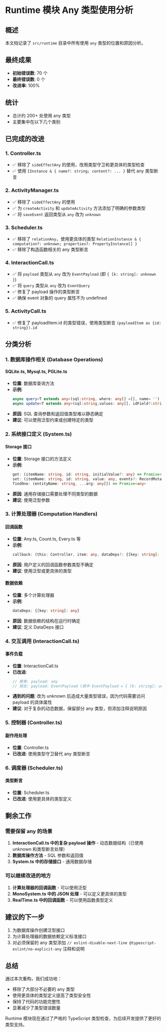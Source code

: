 # Runtime 模块 Any 类型使用分析

## 概述
本文档记录了 `src/runtime` 目录中所有使用 `any` 类型的位置和原因分析。

## 最终成果
- **初始错误数**: 70 个
- **最终错误数**: 0 个
- **改进率**: 100%

## 统计
- 总计约 200+ 处使用 any 类型
- 主要集中在以下几个类别

## 已完成的改进

### 1. Controller.ts
- ✅ 移除了 `sideEffectAny` 的使用，改用类型守卫和更具体的类型检查
- ✅ 使用 `IInstance & { name?: string; content?: ... }` 替代 any 类型断言

### 2. ActivityManager.ts  
- ✅ 移除了 `sideEffectAny` 的使用
- ✅ 为 `createActivity` 和 `updateActivity` 方法添加了明确的参数类型
- ✅ 将 `saveEvent` 返回类型从 `any` 改为 `unknown`

### 3. Scheduler.ts
- ✅ 移除了 `relationAny`，使用更具体的类型 `RelationInstance & { computation?: unknown; properties?: PropertyInstance[] }`
- ✅ 移除了构造函数相关的 any 类型断言

### 4. InteractionCall.ts
- ✅ 将 `payload` 类型从 `any` 改为 `EventPayload` (即 `{ [k: string]: unknown }`)
- ✅ 将 `query` 类型从 `any` 改为 `EventQuery`
- ✅ 修复了 payload 操作的类型断言
- ✅ 确保 event 对象的 query 属性不为 undefined

### 5. ActivityCall.ts
- ✅ 修复了 payloadItem.id 的类型错误，使用类型断言 `(payloadItem as {id: string}).id`

## 分类分析

### 1. 数据库操作相关 (Database Operations)

#### SQLite.ts, Mysql.ts, PGLite.ts
- **位置**: 数据库查询方法
- **示例**: 
  ```typescript
  async query<T extends any>(sql:string, where: any[] =[], name= '')
  async update<T extends any>(sql:string,values: any[], idField?:string, name='')
  ```
- **原因**: SQL 查询参数和返回值类型难以静态确定
- **建议**: 可以使用泛型约束或创建特定的类型

### 2. 系统接口定义 (System.ts)

#### Storage 接口
- **位置**: Storage 接口的方法定义
- **示例**:
  ```typescript
  get: (itemName: string, id: string, initialValue?: any) => Promise<any>
  set: (itemName: string, id: string, value: any, events?: RecordMutationEvent[]) => Promise<any>
  findOne: (entityName: string, ...arg: any[]) => Promise<any>
  ```
- **原因**: 通用存储接口需要处理不同类型的数据
- **建议**: 使用泛型参数

### 3. 计算处理器 (Computation Handlers)

#### 回调函数
- **位置**: Any.ts, Count.ts, Every.ts 等
- **示例**:
  ```typescript
  callback: (this: Controller, item: any, dataDeps?: {[key: string]: any}) => boolean
  ```
- **原因**: 用户定义的回调函数参数类型不确定
- **建议**: 使用泛型或更具体的类型

#### 数据依赖
- **位置**: 多个计算处理器
- **示例**:
  ```typescript
  dataDeps: {[key: string]: any}
  ```
- **原因**: 数据依赖的结构在运行时确定
- **建议**: 定义 DataDeps 接口

### 4. 交互调用 (InteractionCall.ts)

#### 事件负载
- **位置**: InteractionCall.ts
- **已改进**:
  ```typescript
  // 原来: payload: any
  // 现在: payload: EventPayload (其中 EventPayload = { [k: string]: unknown })
  ```
- **遇到的问题**: 改为 unknown 后造成大量类型错误，因为代码需要访问 payload 的具体属性
- **建议**: 对于复杂的动态数据，保留部分 any 类型，但添加注释说明原因

### 5. 控制器 (Controller.ts)

#### 副作用处理
- **位置**: Controller.ts
- **已改进**: 使用类型守卫替代 any 类型断言

### 6. 调度器 (Scheduler.ts)

#### 类型断言
- **位置**: Scheduler.ts
- **已改进**: 使用更具体的类型定义

## 剩余工作

### 需要保留 any 的场景
1. **InteractionCall.ts 中的复杂 payload 操作** - 动态数据结构（已使用 unknown 和类型断言处理）
2. **数据库操作方法** - SQL 参数和返回值
3. **System.ts 中的存储接口** - 通用数据存储

### 可以继续改进的地方
1. **计算处理器的回调函数** - 可以使用泛型
2. **MonoSystem.ts 中的 JSON 处理** - 可以定义更具体的类型
3. **RealTime.ts 中的回调函数** - 可以使用函数类型定义

## 建议的下一步
1. 为数据库操作创建泛型接口
2. 为计算处理器的数据依赖定义标准接口
3. 对必须保留的 any 类型添加 `// eslint-disable-next-line @typescript-eslint/no-explicit-any` 注释和说明

## 总结
通过本次重构，我们成功地：
- 移除了大部分不必要的 any 类型
- 使用更具体的类型定义提高了类型安全性
- 保持了代码的功能完整性
- 显著减少了类型错误数量

Runtime 模块现在通过了严格的 TypeScript 类型检查，为后续开发提供了更好的类型支持。 